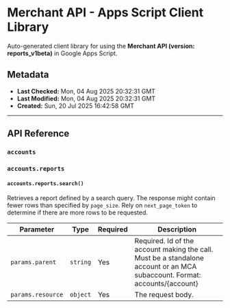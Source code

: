 # Merchant API - Apps Script Client Library

Auto-generated client library for using the **Merchant API (version: reports_v1beta)** in Google Apps Script.

## Metadata

- **Last Checked:** Mon, 04 Aug 2025 20:32:31 GMT
- **Last Modified:** Mon, 04 Aug 2025 20:32:31 GMT
- **Created:** Sun, 20 Jul 2025 16:42:58 GMT



---

## API Reference

### `accounts`

### `accounts.reports`

#### `accounts.reports.search()`

Retrieves a report defined by a search query. The response might contain fewer rows than specified by `page_size`. Rely on `next_page_token` to determine if there are more rows to be requested.

| Parameter | Type | Required | Description |
|---|---|---|---|
| `params.parent` | `string` | Yes | Required. Id of the account making the call. Must be a standalone account or an MCA subaccount. Format: accounts/{account} |
| `params.resource` | `object` | Yes | The request body. |